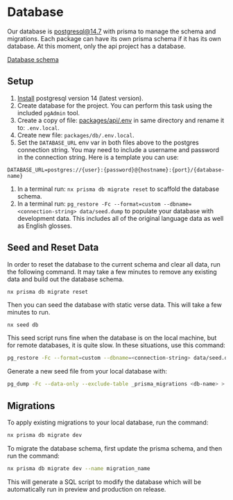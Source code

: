 # Database

Our database is postgresql@14.7 with prisma to manage the schema and migrations. Each package can have its own prisma schema if it has its own database. At this moment, only the api project has a database.

[Database schema](./../packages/db/prisma/schema.prisma)

## Setup

1. [Install](https://www.postgresql.org/download/) postgresql version 14 (latest version).
1. Create database for the project. You can perform this task using the included `pgAdmin` tool.
1. Create a copy of file: [packages/api/.env](./../packages/api/.env) in same directory and rename it to: `.env.local`.
1. Create new file: `packages/db/.env.local`.
1. Set the `DATABASE_URL` env var in both files above to the postgres connection string. You may need to include a username and password in the connection string. Here is a template you can use:

```text
DATABASE_URL=postgres://{user}:{password}@{hostname}:{port}/{database-name}
```

1. In a terminal run: `nx prisma db migrate reset` to scaffold the database schema.
1. In a terminal run: `pg_restore -Fc --format=custom --dbname=<connection-string> data/seed.dump` to populate your database with development data. This includes all of the original language data as well as English glosses.

## Seed and Reset Data

In order to reset the database to the current schema and clear all data, run the following command. It may take a few minutes to remove any existing data and build out the database schema.

```text
nx prisma db migrate reset
```

Then you can seed the database with static verse data. This will take a few minutes to run.

```bash
nx seed db
```

This seed script runs fine when the database is on the local machine, but for remote databases, it is quite slow. In these situations, use this command:

```bash
pg_restore -Fc --format=custom --dbname=<connection-string> data/seed.dump
```

Generate a new seed file from your local database with:

```bash
pg_dump -Fc --data-only --exclude-table _prisma_migrations <db-name> > data/seed.dump
```

## Migrations

To apply existing migrations to your local database, run the command:

```bash
nx prisma db migrate dev
```

To migrate the database schema, first update the prisma schema, and then run the command:

```bash
nx prisma db migrate dev --name migration_name
```

This will generate a SQL script to modify the database which will be automatically run in preview and production on release.
